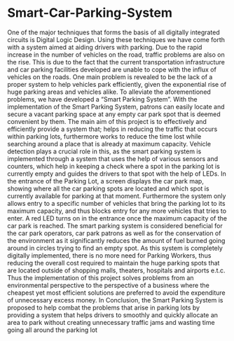 # Smart-Car-Parking-System

One of the major techniques that forms the basis of all digitally integrated circuits is Digital 
Logic Design. Using these techniques we have come forth with a system aimed at aiding drivers 
with parking.
Due to the rapid increase in the number of vehicles on the road, traffic problems are also 
on the rise. This is due to the fact that the current transportation infrastructure and car parking
facilities developed are unable to cope with the influx of vehicles on the roads. One main problem 
is revealed to be the lack of a proper system to help vehicles park efficiently, given the exponential 
rise of huge parking areas and vehicles alike.
To alleviate the aforementioned problems, we have developed a “Smart Parking System”. 
With the implementation of the Smart Parking System, patrons can easily locate and secure a 
vacant parking space at any empty car park spot that is deemed convenient by them.
The main aim of this project is to effectively and efficiently provide a system that; helps in 
reducing the traffic that occurs within parking lots, furthermore works to reduce the time lost while 
searching around a place that is already at maximum capacity. Vehicle detection plays a crucial 
role in this, as the smart parking system is implemented through a system that uses the help of 
various sensors and counters, which help in keeping a check where a spot in the parking lot is 
currently empty and guides the drivers to that spot with the help of LEDs. In the entrance of the 
Parking Lot, a screen displays the car park map, showing where all the car parking spots are located 
and which spot is currently available for parking at that moment. Furthermore the system only 
allows entry to a specific number of vehicles that bring the parking lot to its maximum capacity, 
and thus blocks entry for any more vehicles that tries to enter. A red LED turns on in the entrance 
once the maximum capacity of the car park is reached.
The smart parking system is considered beneficial for the car park operators, car park 
patrons as well as for the conservation of the environment as it significantly reduces the amount 
of fuel burned going around in circles trying to find an empty spot. As this system is completely 
digitally implemented, there is no more need for Parking Workers, thus reducing the overall cost 
required to maintain the huge parking spots that are located outside of shopping malls, theaters, 
hospitals and airports e.t.c. Thus the implementation of this project solves problems from an 
environmental perspective to the perspective of a business where the cheapest yet most efficient 
solutions are preferred to avoid the expenditure of unnecessary excess money.
In Conclusion, the Smart Parking System is proposed to help combat the problems that 
arise in parking lots by providing a system that helps drivers to smoothly and quickly allocate an 
area to park without creating unnecessary traffic jams and wasting time going all around the 
parking lot
